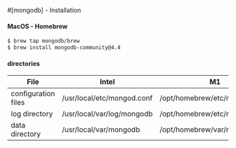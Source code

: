 #[mongodb] - Installation

#### MacOS - Homebrew
```bash
$ brew tap mongodb/brew
$ brew install mongodb-community@4.4
```

#### directories
| File | Intel | M1 |
| ---- | ----- | -------- |
| configuration files | /usr/local/etc/mongod.conf | /opt/homebrew/etc/mongod.conf |
| log directory | /usr/local/var/log/mongodb | /opt/homebrew/etc/mongod.conf |
| data directory | /usr/local/var/mongodb | /opt/homebrew/var/mongodb |

